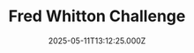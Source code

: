 ---
date: 2025-05-11T13:12:25.000Z
title: Fred Whitton Challenge
latitude: 54.456745125353336
longitude: -3.017378356307745
sport: cycling
distance: 181.74972
time: 25456
avgSpeed: 25.704
maxSpeed: 64.06920000000001
avgHr: 153
maxHr: 183
avgCadence: 79
maxCadence: 122
avgPower: 184
maxPower: 809
calories: 5163
geojson: /geojson/1750249389058.geojson
category: race
---